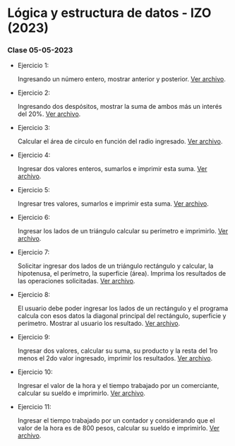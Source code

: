 # Lógica y estructura de datos - IZO (2023)

### Clase 05-05-2023

-   Ejercicio 1:

    Ingresando un número entero, mostrar anterior y posterior.
    [Ver archivo](https://github.com/sfonzo96/IZO-Logica-Actividades/blob/main/Clases/23_05_05-Actividad/ejercicio1.c).

-   Ejercicio 2:

    Ingresando dos despósitos, mostrar la suma de ambos más un interés del 20%.
    [Ver archivo](https://github.com/sfonzo96/IZO-Logica-Actividades/blob/main/Clases/23_05_05-Actividad/ejercicio2.c).

-   Ejercicio 3:

    Calcular el área de círculo en función del radio ingresado.
    [Ver archivo](https://github.com/sfonzo96/IZO-Logica-Actividades/blob/main/Clases/23_05_05-Actividad/ejercicio3.c).

-   Ejercicio 4:

    Ingresar dos valores enteros, sumarlos e imprimir esta suma.
    [Ver archivo](https://github.com/sfonzo96/IZO-Logica-Actividades/blob/main/Clases/23_05_05-Practica_adicional/ejercicio4.c).

-   Ejercicio 5:

    Ingresar tres valores, sumarlos e imprimir esta suma.
    [Ver archivo](https://github.com/sfonzo96/IZO-Logica-Actividades/blob/main/Clases/23_05_05-Practica_adicional/ejercicio5.c).

-   Ejercicio 6:

    Ingresar los lados de un triángulo calcular su perímetro e imprimirlo.
    [Ver archivo](https://github.com/sfonzo96/IZO-Logica-Actividades/blob/main/Clases/23_05_05-Practica_adicional/ejercicio6.c).

-   Ejercicio 7:

    Solicitar ingresar dos lados de un triángulo rectángulo y calcular, la hipotenusa, el perímetro, la superficie (área). Imprima los resultados de las operaciones solicitadas.
    [Ver archivo](https://github.com/sfonzo96/IZO-Logica-Actividades/blob/main/Clases/23_05_05-Practica_adicional/ejercicio7.c).

-   Ejercicio 8:

    El usuario debe poder ingresar los lados de un rectángulo y el programa calcula con esos datos la diagonal principal del rectángulo, superficie y perímetro. Mostrar al usuario los resultado.
    [Ver archivo](https://github.com/sfonzo96/IZO-Logica-Actividades/blob/main/Clases/23_05_05-Practica_adicional/ejercicio8.c).

-   Ejercicio 9:

    Ingresar dos valores, calcular su suma, su producto y la resta del 1ro menos el 2do valor ingresado, imprimir los resultados.
    [Ver archivo](https://github.com/sfonzo96/IZO-Logica-Actividades/blob/main/Clases/23_05_05-Practica_adicional/ejercicio9.c).

-   Ejercicio 10:

    Ingresar el valor de la hora y el tiempo trabajado por un comerciante, calcular su sueldo e imprimirlo.
    [Ver archivo](https://github.com/sfonzo96/IZO-Logica-Actividades/blob/main/Clases/23_05_05-Practica_adicional/ejercicio10.c).

-   Ejercicio 11:

    Ingresar el tiempo trabajado por un contador y considerando que el valor de la hora es de 800 pesos, calcular su sueldo e imprimirlo.
    [Ver archivo](https://github.com/sfonzo96/IZO-Logica-Actividades/blob/main/Clases/23_05_05-Practica_adicional/ejercicio11.c).
